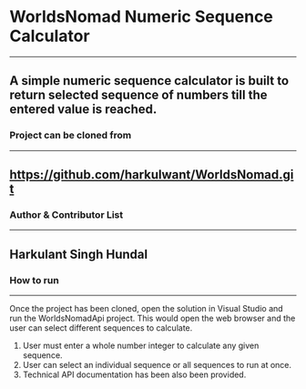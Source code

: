 # WorldsNomad Numeric Sequence Calculator
--------
A simple numeric sequence calculator is built to return selected sequence of numbers till the entered value is reached.
--------

### Project can be cloned from
--------
https://github.com/harkulwant/WorldsNomad.git
--------

### Author & Contributor List
--------
Harkulant Singh Hundal
--------


### How to run
--------

Once the project has been cloned, open the solution in Visual Studio and run the WorldsNomadApi project.
This would open the web browser and the user can select different sequences to calculate.

1. User must enter a whole number integer to calculate any given sequence.
2. User can select an individual sequence or all sequences to run at once.
3. Technical API documentation has been also been provided.